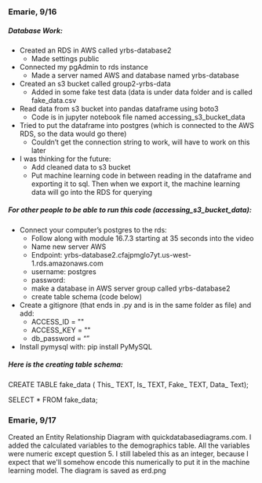### Emarie,  9/16

##### Database Work:
- Created an RDS in AWS called yrbs-database2
    - Made settings public
- Connected my pgAdmin to rds instance
    - Made a server named AWS and database named yrbs-database
- Created an s3 bucket called group2-yrbs-data
    - Added in some fake test data (data is under data folder and is called fake_data.csv
- Read data from s3 bucket into pandas dataframe using boto3
    - Code is in jupyter notebook file named accessing_s3_bucket_data
- Tried to put the dataframe into postgres (which is connected to the AWS RDS, so the data would go there)
    - Couldn’t get the connection string to work, will have to work on this later
- I was thinking for the future:
    - Add cleaned data to s3 bucket
    - Put machine learning code in between reading in the dataframe and exporting it to sql. Then when we export it, the machine learning data will go into the RDS for querying

##### For other people to be able to run this code (accessing_s3_bucket_data):
- Connect your computer’s postgres to the rds:
    - Follow along with module 16.7.3 starting at 35 seconds into the video
    - Name new server AWS
    - Endpoint: yrbs-database2.cfajpmglo7yt.us-west-1.rds.amazonaws.com
    - username: postgres
    - password: 
    - make a database in AWS server group called yrbs-database2
    - create table schema (code below)
-   Create a gitignore (that ends in .py and is in the same folder as file) and add:
    - ACCESS_ID = ""
    -  ACCESS_KEY = ""
    - db_password =  “”
- Install pymysql with:
    pip install PyMySQL
 
##### Here is the creating table schema:

 CREATE TABLE fake_data (
 This_ TEXT,
 Is_ TEXT,
 Fake_ TEXT,
 Data_ Text);
 
SELECT * FROM fake_data;




### Emarie, 9/17

Created an Entity Relationship Diagram with quickdatabasediagrams.com. I added the calculated variables to the demographics table. All the variables were numeric except question 5. I still labeled this as an integer, because I expect that we'll somehow encode this numerically to put it in the machine learning model. The diagram is saved as erd.png